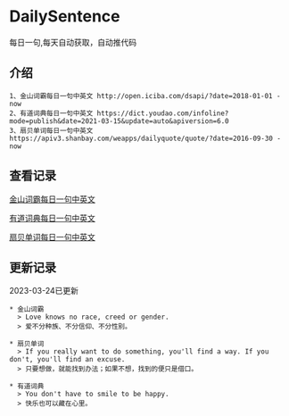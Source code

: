 # DailySentence

每日一句,每天自动获取，自动推代码

## 介绍

```
1、金山词霸每日一句中英文 http://open.iciba.com/dsapi/?date=2018-01-01 - now
2、有道词典每日一句中英文 https://dict.youdao.com/infoline?mode=publish&date=2021-03-15&update=auto&apiversion=6.0
3、扇贝单词每日一句中英文 https://apiv3.shanbay.com/weapps/dailyquote/quote/?date=2016-09-30 - now
```

## 查看记录

[金山词霸每日一句中英文](./data/iciba/)

[有道词典每日一句中英文](./data/youdao/)

[扇贝单词每日一句中英文](./data/shanbay/)

## 更新记录
2023-03-24已更新 
```
* 金山词霸
  > Love knows no race, creed or gender.
  > 爱不分种族、不分信仰、不分性别。

* 扇贝单词
  > If you really want to do something, you'll find a way. If you don't, you'll find an excuse.
  > 只要想做，就能找到办法；如果不想，找到的便只是借口。

* 有道词典
  > You don't have to smile to be happy.
  > 快乐也可以藏在心里。

```
